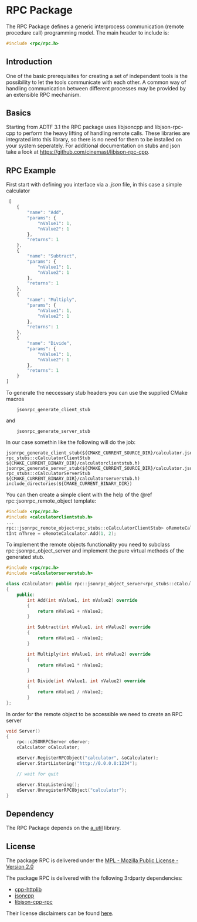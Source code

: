 <!---
Copyright @ 2021 VW Group. All rights reserved.
 
     This Source Code Form is subject to the terms of the Mozilla
     Public License, v. 2.0. If a copy of the MPL was not distributed
     with this file, You can obtain one at https://mozilla.org/MPL/2.0/.
 
If it is not possible or desirable to put the notice in a particular file, then
You may include the notice in a location (such as a LICENSE file in a
relevant directory) where a recipient would be likely to look for such a notice.
 
You may add additional accurate notices of copyright ownership.
-->

# RPC Package

The RPC Package defines a generic interprocess communication (remote procedure call) programming model.
The main header to include is:

````cpp
#include <rpc/rpc.h>
````

## Introduction

One of the basic prerequisites for creating a set of independent tools is
the possibility to let the tools communicate with each other. A common way
of handling communication between different processes may be provided by
an extensible RPC mechanism.

## Basics

Starting from ADTF 3.1 the RPC package uses libjsoncpp and libjson-rpc-cpp
to perform the heavy lifting of handling remote calls. These libraries are
integrated into this library, so there is no need for them to be installed
on your system seperately. For additional documentation on stubs and json
take a look at https://github.com/cinemast/libjson-rpc-cpp.

## RPC Example

First start with defining you interface via a *.json* file, in this case a simple calculator

````js
 [
    {
        "name": "Add",
        "params": {
            "nValue1": 1,
            "nValue2": 1
        },
        "returns": 1
    },
    {
        "name": "Subtract",
        "params": {
            "nValue1": 1,
            "nValue2": 1
        },
        "returns": 1
    },
    {
        "name": "Multiply",
        "params": {
            "nValue1": 1,
            "nValue2": 1
        },
        "returns": 1
    },
    {
        "name": "Divide",
        "params": {
            "nValue1": 1,
            "nValue2": 1
        },
        "returns": 1
    }
]
````

To generate the neccessary stub headers you can use the supplied CMake macros

````
    jsonrpc_generate_client_stub
````

and

````
    jsonrpc_generate_server_stub
````

In our case somethin like the following will do the job:

````
jsonrpc_generate_client_stub(${CMAKE_CURRENT_SOURCE_DIR}/calculator.json rpc_stubs::cCalculatorClientStub ${CMAKE_CURRENT_BINARY_DIR}/calculatorclientstub.h)
jsonrpc_generate_server_stub(${CMAKE_CURRENT_SOURCE_DIR}/calculator.json rpc_stubs::cCalculatorServerStub ${CMAKE_CURRENT_BINARY_DIR}/calculatorserverstub.h)
include_directories(${CMAKE_CURRENT_BINARY_DIR})
````

You can then create a simple client with the help of the @ref rpc::jsonrpc_remote_object template:

````cpp
#include <rpc/rpc.h>
#include <calculatorclientstub.h>
...
rpc::jsonrpc_remote_object<rpc_stubs::cCalculatorClientStub> oRemoteCalculator("http://localhost:1234/calculator");
tInt nThree = oRemoteCalculator.Add(1, 2);
````

To implement the remote objects functionality you need to subclass rpc::jsonrpc_object_server and implement the pure virtual methods of the generated stub.

````cpp
#include <rpc/rpc.h>
#include <calculatorserverstub.h>

class cCalculator: public rpc::jsonrpc_object_server<rpc_stubs::cCalculatorServerStub>
{
    public:
        int Add(int nValue1, int nValue2) override
        {
            return nValue1 + nValue2;
        }

        int Subtract(int nValue1, int nValue2) override
        {
            return nValue1 - nValue2;
        }

        int Multiply(int nValue1, int nValue2) override
        {
            return nValue1 * nValue2;
        }

        int Divide(int nValue1, int nValue2) override
        {
            return nValue1 / nValue2;
        }
};
````

In order for the remote object to be accessible we need to create an RPC server

````cpp
void Server()
{
    rpc::cJSONRPCServer oServer;
    cCalculator oCalculator;

    oServer.RegisterRPCObject("calculator", &oCalculator);
    oServer.StartListening("http://0.0.0.0:1234");

    // wait for quit

    oServer.StopListening();
    oServer.UnregisterRPCObject("calculator");
}
````

## Dependency

The RPC Package depends on the [a_util](a_util.md) library.

## License

The package RPC is delivered under the
[MPL - Mozilla Public License - Version 2.0](LICENSE)

The package RPC is delivered with the following 3rdparty dependencies:
- [cpp-httplib](https://github.com/yhirose/cpp-httplib)
- [jsoncpp](https://github.com/open-source-parsers/jsoncpp)
- [libjson-cpp-rpc](https://github.com/cinemast/libjson-rpc-cpp/)

Their license disclaimers can be found [here](doc/extern/license/licenses.txt).
